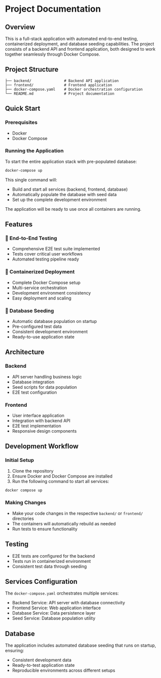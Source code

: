 # Project Documentation

## Overview

This is a full-stack application with automated end-to-end testing, containerized deployment, and database seeding capabilities. The project consists of a backend API and frontend application, both designed to work together seamlessly through Docker Compose.

## Project Structure

```
├── backend/               # Backend API application  
├── frontend/              # Frontend application  
├── docker-compose.yaml    # Docker orchestration configuration  
└── README.md              # Project documentation  
```

## Quick Start

### Prerequisites

- Docker
- Docker Compose

### Running the Application

To start the entire application stack with pre-populated database:

```bash
docker-compose up
```

This single command will:

- Build and start all services (backend, frontend, database)
- Automatically populate the database with seed data
- Set up the complete development environment

The application will be ready to use once all containers are running.

## Features

### 🧪 End-to-End Testing

- Comprehensive E2E test suite implemented  
- Tests cover critical user workflows  
- Automated testing pipeline ready  

### 🐳 Containerized Deployment

- Complete Docker Compose setup  
- Multi-service orchestration  
- Development environment consistency  
- Easy deployment and scaling  

### 🌱 Database Seeding

- Automatic database population on startup  
- Pre-configured test data  
- Consistent development environment  
- Ready-to-use application state  

## Architecture

### Backend

- API server handling business logic  
- Database integration  
- Seed scripts for data population  
- E2E test configuration  

### Frontend

- User interface application  
- Integration with backend API  
- E2E test implementation  
- Responsive design components  

## Development Workflow

### Initial Setup

1. Clone the repository  
2. Ensure Docker and Docker Compose are installed  
3. Run the following command to start all services:

```bash
docker compose up
```

### Making Changes

- Make your code changes in the respective `backend/` or `frontend/` directories  
- The containers will automatically rebuild as needed  
- Run tests to ensure functionality  

## Testing

- E2E tests are configured for the backend  
- Tests run in containerized environment  
- Consistent test data through seeding  

## Services Configuration

The `docker-compose.yaml` orchestrates multiple services:

- Backend Service: API server with database connectivity  
- Frontend Service: Web application interface  
- Database Service: Data persistence layer  
- Seed Service: Database population utility  

## Database

The application includes automated database seeding that runs on startup, ensuring:

- Consistent development data  
- Ready-to-test application state  
- Reproducible environments across different setups  
